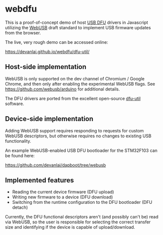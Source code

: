 # webdfu
This is a proof-of-concept demo of host [USB DFU](http://wiki.openmoko.org/wiki/USB_DFU) drivers in Javascript utilizing the [WebUSB](https://wicg.github.io/webusb/) draft standard to implement USB firmware updates from the browser.

The live, very rough demo can be accessed online:

https://devanlai.github.io/webdfu/dfu-util/

## Host-side implementation
WebUSB is only supported on the dev channel of Chromium / Google Chrome, and then only after enabling the experimental WebUSB flags. See https://github.com/webusb/arduino for additional details.

The DFU drivers are ported from the excellent open-source [dfu-util](http://dfu-util.sourceforge.net/) software.

## Device-side implementation
Adding WebUSB support requires responding to requests for custom WebUSB descriptors, but otherwise requires no changes to existing USB functionality.

An example WebUSB-enabled USB DFU bootloader for the STM32F103 can be found here:

https://github.com/devanlai/dapboot/tree/webusb

## Implemented features
* Reading the current device firmware (DFU upload)
* Writing new firmware to a device (DFU download)
* Switching from the runtime configuration to the DFU bootloader (DFU detach)

Currently, the DFU functional descriptors aren't (and possibly can't be) read via WebUSB, so the user is responsible for selecting the correct transfer size and identifying if the device is capable of upload/download.

